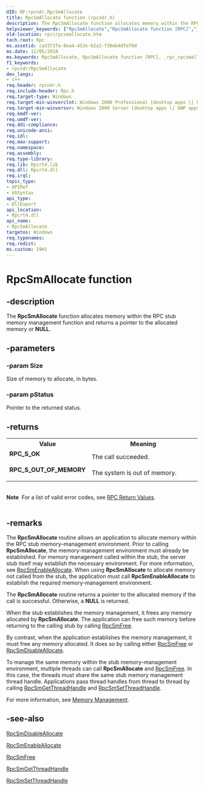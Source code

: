```yaml
---
UID: NF:rpcndr.RpcSmAllocate
title: RpcSmAllocate function (rpcndr.h)
description: The RpcSmAllocate function allocates memory within the RPC stub memory management function and returns a pointer to the allocated memory or NULL.helpviewer_keywords: ["RpcSmAllocate","RpcSmAllocate function [RPC]","_rpc_rpcsmallocate","rpc.rpcsmallocate","rpcndr/RpcSmAllocate"]
old-location: rpc\rpcsmallocate.htm
tech.root: Rpc
ms.assetid: ca3373fa-8ea4-452e-b2a2-f30eb48fef9d
ms.date: 12/05/2018
ms.keywords: RpcSmAllocate, RpcSmAllocate function [RPC], _rpc_rpcsmallocate, rpc.rpcsmallocate, rpcndr/RpcSmAllocate
f1_keywords:
- rpcndr/RpcSmAllocate
dev_langs:
- c++
req.header: rpcndr.h
req.include-header: Rpc.h
req.target-type: Windows
req.target-min-winverclnt: Windows 2000 Professional [desktop apps \| UWP apps]
req.target-min-winversvr: Windows 2000 Server [desktop apps \| UWP apps]
req.kmdf-ver: 
req.umdf-ver: 
req.ddi-compliance: 
req.unicode-ansi: 
req.idl: 
req.max-support: 
req.namespace: 
req.assembly: 
req.type-library: 
req.lib: Rpcrt4.lib
req.dll: Rpcrt4.dll
req.irql: 
topic_type:
- APIRef
- kbSyntax
api_type:
- DllExport
api_location:
- Rpcrt4.dll
api_name:
- RpcSmAllocate
targetos: Windows
req.typenames: 
req.redist: 
ms.custom: 19H1
---
```


# RpcSmAllocate function


## -description


The 
<b>RpcSmAllocate</b> function allocates memory within the RPC stub memory management function and returns a pointer to the allocated memory or <b>NULL</b>.


## -parameters




### -param Size

Size of memory to allocate, in bytes.


### -param pStatus

Pointer to the returned status.


## -returns



<table>
<tr>
<th>Value</th>
<th>Meaning</th>
</tr>
<tr>
<td width="40%">
<dl>
<dt><b>RPC_S_OK</b></dt>
</dl>
</td>
<td width="60%">
The call succeeded.

</td>
</tr>
<tr>
<td width="40%">
<dl>
<dt><b>RPC_S_OUT_OF_MEMORY</b></dt>
</dl>
</td>
<td width="60%">
The system is out of memory.

</td>
</tr>
</table>
 

<div class="alert"><b>Note</b>  For a list of valid error codes, see 
<a href="https://docs.microsoft.com/windows/desktop/Rpc/rpc-return-values">RPC Return Values</a>.</div>
<div> </div>



## -remarks



The 
<b>RpcSmAllocate</b> routine allows an application to allocate memory within the RPC stub memory–management environment. Prior to calling 
<b>RpcSmAllocate</b>, the memory-management environment must already be established. For memory management called within the stub, the server stub itself may establish the necessary environment. For more information, see 
<a href="https://docs.microsoft.com/windows/desktop/api/rpcndr/nf-rpcndr-rpcsmenableallocate">RpcSmEnableAllocate</a>. When using 
<b>RpcSmAllocate</b> to allocate memory not called from the stub, the application must call 
<b>RpcSmEnableAllocate</b> to establish the required memory-management environment.

The 
<b>RpcSmAllocate</b> routine returns a pointer to the allocated memory if the call is successful. Otherwise, a <b>NULL</b> is returned.

When the stub establishes the memory management, it frees any memory allocated by 
<b>RpcSmAllocate</b>. The application can free such memory before returning to the calling stub by calling 
<a href="https://docs.microsoft.com/windows/desktop/api/rpcndr/nf-rpcndr-rpcsmfree">RpcSmFree</a>.

By contrast, when the application establishes the memory management, it must free any memory allocated. It does so by calling either 
<a href="https://docs.microsoft.com/windows/desktop/api/rpcndr/nf-rpcndr-rpcsmfree">RpcSmFree</a> or 
<a href="https://docs.microsoft.com/windows/desktop/api/rpcndr/nf-rpcndr-rpcsmdisableallocate">RpcSmDisableAllocate</a>.

To manage the same memory within the stub memory–management environment, multiple threads can call 
<b>RpcSmAllocate</b> and 
<a href="https://docs.microsoft.com/windows/desktop/api/rpcndr/nf-rpcndr-rpcsmfree">RpcSmFree</a>. In this case, the threads must share the same stub memory management thread handle. Applications pass thread handles from thread to thread by calling 
<a href="https://docs.microsoft.com/windows/desktop/api/rpcndr/nf-rpcndr-rpcsmgetthreadhandle">RpcSmGetThreadHandle</a> and 
<a href="https://docs.microsoft.com/windows/desktop/api/rpcndr/nf-rpcndr-rpcsmsetthreadhandle">RpcSmSetThreadHandle</a>.

For more information, see 
<a href="https://docs.microsoft.com/windows/desktop/Rpc/memory-management">Memory Management</a>.




## -see-also




<a href="https://docs.microsoft.com/windows/desktop/api/rpcndr/nf-rpcndr-rpcsmdisableallocate">RpcSmDisableAllocate</a>



<a href="https://docs.microsoft.com/windows/desktop/api/rpcndr/nf-rpcndr-rpcsmenableallocate">RpcSmEnableAllocate</a>



<a href="https://docs.microsoft.com/windows/desktop/api/rpcndr/nf-rpcndr-rpcsmfree">RpcSmFree</a>



<a href="https://docs.microsoft.com/windows/desktop/api/rpcndr/nf-rpcndr-rpcsmgetthreadhandle">RpcSmGetThreadHandle</a>



<a href="https://docs.microsoft.com/windows/desktop/api/rpcndr/nf-rpcndr-rpcsmsetthreadhandle">RpcSmSetThreadHandle</a>
 

 

